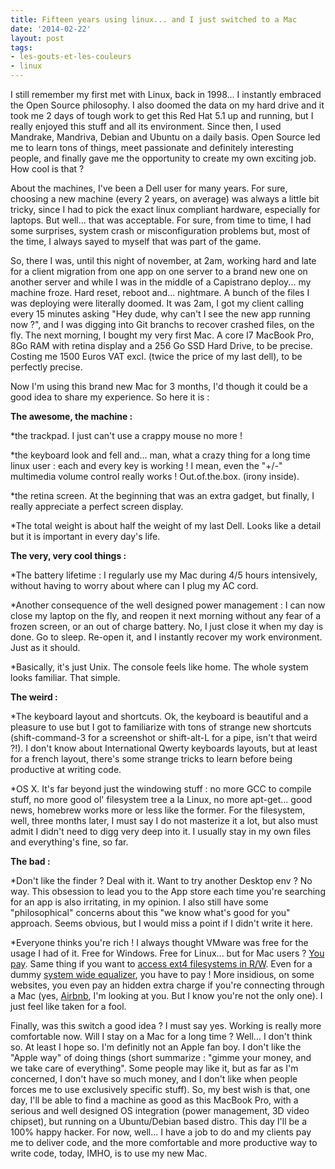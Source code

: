 ```yaml
---
title: Fifteen years using linux... and I just switched to a Mac
date: '2014-02-22'
layout: post
tags:
- les-gouts-et-les-couleurs
- linux
---
```


I still remember my first met with Linux, back in 1998... I instantly embraced the Open Source philosophy. I also doomed the data on my hard drive and it took me 2 days of tough work to get this Red Hat 5.1 up and running, but I really enjoyed this stuff and all its environment. Since then, I used Mandrake, Mandriva, Debian and Ubuntu on a daily basis. Open Source led me to learn tons of things, meet passionate and definitely interesting people, and finally gave me the opportunity to create my own exciting job. How cool is that ?

About the machines, I've been a Dell user for many years. For sure, choosing a new machine (every 2 years, on average) was always a little bit tricky, since I had to pick the exact linux compliant hardware, especially for laptops. But well... that was acceptable. For sure, from time to time, I had some surprises, system crash or misconfiguration problems but, most of the time, I always sayed to myself that was part of the game.

So, there I was, until this night of november, at 2am, working hard and late for a client migration from one app on one server to a brand new one on another server and while I was in the middle of a Capistrano deploy... my machine froze. Hard reset, reboot and... nightmare. A bunch of the files I was deploying were literally doomed. It was 2am, I got my client calling every 15 minutes asking "Hey dude, why can't I see the new app running now ?", and I was digging into Git branchs to recover crashed files, on the fly. The next morning, I bought my very first Mac. A core I7 MacBook Pro, 8Go RAM with retina display and a 256 Go SSD Hard Drive, to be precise. Costing me 1500 Euros VAT excl. (twice the price of my last dell), to be perfectly precise.

Now I'm using this brand new Mac for 3 months, I'd though it could be a good idea to share my experience. So here it is :

**The awesome, the machine :**


*the trackpad. I just can't use a crappy mouse no more !


*the keyboard look and fell and... man, what a crazy thing for a long time linux user : each and every key is working ! I mean, even the "+/-" multimedia volume control really works ! Out.of.the.box. (irony inside).


*the retina screen. At the beginning that was an extra gadget, but finally, I really appreciate a perfect screen display.


*The total weight is about half the weight of my last Dell. Looks like a detail but it is important in every day's life.

**The very, very cool things :**


*The battery lifetime : I regularly use my Mac during 4/5 hours intensively, without having to worry about where can I plug my AC cord.


*Another consequence of the well designed power management : I can now close my laptop on the fly, and reopen it next morning without any fear of a frozen screen, or an out of charge battery. No, I just close it when my day is done. Go to sleep. Re-open it, and I instantly recover my work environment. Just as it should.


*Basically, it's just Unix. The console feels like home. The whole system looks familiar. That simple.

**The weird :**


*The keyboard layout and shortcuts. Ok, the keyboard is beautiful and a pleasure to use but I got to familiarize with tons of strange new shortcuts (shift-command-3 for a screenshot or shift-alt-L for a pipe, isn't that weird ?!). I don't know about International Qwerty keyboards layouts, but at least for a french layout, there's some strange tricks to learn before being productive at writing code.


*OS X. It's far beyond just the windowing stuff : no more GCC to compile stuff, no more good ol' filesystem tree a la Linux, no more apt-get... good news, homebrew works more or less like the former. For the filesystem, well, three months later, I must say I do not masterize it a lot, but also must admit I didn't need to digg very deep into it. I usually stay in my own files and everything's fine, so far.

**The bad :**


*Don't like the finder ? Deal with it. Want to try another Desktop env ? No way. This obsession to lead you to the App store each time you're searching for an app is also irritating, in my opinion. I also still have some "philosophical" concerns about this "we know what's good for you" approach. Seems obvious, but I would miss a point if I didn't write it here.


*Everyone thinks you're rich ! I always thought VMware was free for the usage I had of it. Free for Windows. Free for Linux... but for Mac users ?
[You pay](http://www.vmware.com/fr/products/fusion). Same thing if you want to
[access ext4 filesystems in R/W](http://www.paragon-drivers.com/extfs-mac/). Even for a dummy
[system wide equalizer](https://itunes.apple.com/app/id415312377?mt=12), you have to pay ! More insidious, on some websites, you even pay an hidden extra charge if you're connecting through a Mac (yes,
[Airbnb](https://www.airbnb.com), I'm looking at you. But I know you're not the only one). I just feel like taken for a fool.




Finally, was this switch a good idea ? I must say yes. Working is really more comfortable now. Will I stay on a Mac for a long time ? Well... I don't think so. At least I hope so. I'm definitly not an Apple fan boy. I don't like the "Apple way" of doing things (short summarize : "gimme your money, and we take care of everything". Some people may like it, but as far as I'm concerned, I don't have so much money, and I don't like when people forces me to use exclusively specific stuff). So, my best wish is that, one day, I'll be able to find a machine as good as this MacBook Pro, with a serious and well designed OS integration (power management, 3D video chipset), but running on a Ubuntu/Debian based distro. This day I'll be a 100% happy hacker. For now, well... I have a job to do and my clients pay me to deliver code, and the more comfortable and more productive way to write code, today, IMHO, is to use my new Mac.
